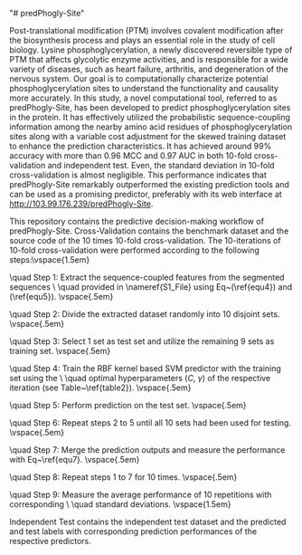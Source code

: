 "# predPhogly-Site" 

Post-translational modification (PTM) involves covalent modification after the biosynthesis process and plays an essential role in the study of cell biology. Lysine phosphoglycerylation, a newly discovered reversible type of PTM that affects glycolytic enzyme activities, and is responsible for a wide variety of diseases, such as heart failure, arthritis, and degeneration of the nervous system. Our goal is to computationally characterize potential phosphoglycerylation sites to understand the functionality and causality more accurately. In this study, a novel computational tool, referred to as predPhogly-Site, has been developed to predict phosphoglycerylation sites in the protein. It has effectively utilized the probabilistic sequence-coupling information among the nearby amino acid residues of phosphoglycerylation sites along with a variable cost adjustment for the skewed training dataset to enhance the prediction characteristics. It has achieved around 99% accuracy with more than 0.96 MCC and 0.97 AUC in both 10-fold cross-validation and independent test. Even, the standard deviation in 10-fold cross-validation is almost negligible. This performance indicates that predPhogly-Site remarkably outperformed the existing prediction tools and can be used as a promising predictor, preferably with its web interface at http://103.99.176.239/predPhogly-Site.

This repository contains the predictive decision-making workflow of predPhogly-Site. 
Cross-Validation contains the benchmark dataset and the source code of the 10 times 10-fold cross-validation. 
The 10-iterations of 10-fold cross-validation were performed according to the following steps:\vspace{1.5em}

\quad Step 1: Extract the sequence-coupled features from the segmented sequences \\ \quad provided in \nameref{S1_File} using Eq~(\ref{equ4}) and (\ref{equ5}).
\vspace{.5em}

\quad Step 2: Divide the extracted dataset randomly into 10 disjoint sets.
\vspace{.5em}

\quad Step 3: Select 1 set as test set and utilize the remaining 9 sets as training set.
\vspace{.5em}

\quad Step 4: Train the RBF kernel based SVM predictor with the training set using the \\ \quad optimal hyperparameters ($C$, $\gamma$) of the respective iteration (see Table~\ref{table2}).
\vspace{.5em}

\quad Step 5: Perform prediction on the test set.
\vspace{.5em}

\quad Step 6: Repeat steps 2 to 5 until all 10 sets had been used for testing.
\vspace{.5em}

\quad Step 7: Merge the prediction outputs and measure the performance with Eq~\ref{equ7}.
\vspace{.5em}

\quad Step 8: Repeat steps 1 to 7 for 10 times.
\vspace{.5em}

\quad Step 9: Measure the average performance of 10 repetitions with corresponding \\ \quad standard deviations.
\vspace{1.5em}



Independent Test contains the independent test dataset and the predicted and test labels with corresponding prediction performances of the respective predictors.
